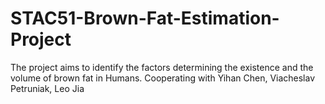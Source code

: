 # STAC51-Brown-Fat-Estimation-Project
The project aims to identify the factors determining the existence and the volume of brown fat in Humans. 
Cooperating with Yihan Chen, Viacheslav Petruniak, Leo Jia
